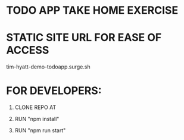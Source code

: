 # TODO APP TAKE HOME EXERCISE

# STATIC SITE URL FOR EASE OF ACCESS

  tim-hyatt-demo-todoapp.surge.sh

# FOR DEVELOPERS:

  1. CLONE REPO AT 

  2. RUN "npm install"

  3. RUN "npm run start"
